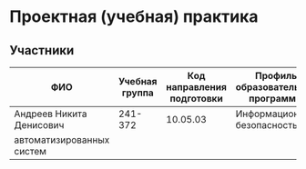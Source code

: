 # Проектная (учебная) практика

## Участники

| ФИО                          | Учебная группа | Код направления подготовки | Профиль образовательной программы |
|-------------|----------------|----------------|----------------------------------------------------------------|
| Андреев Никита Денисович     | 241-372        | 10.05.03                   | Информационная безопасность
                                                                                автоматизированных систем        |

